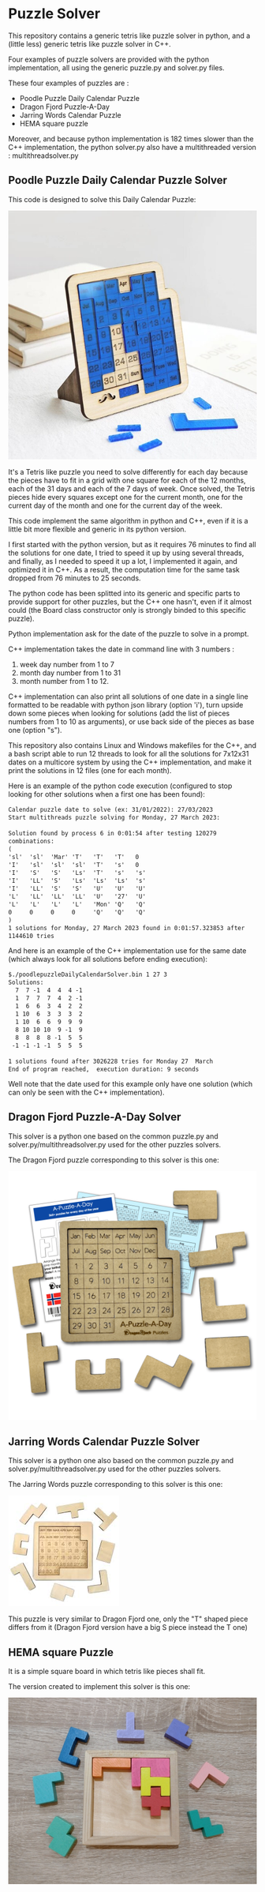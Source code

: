 # Puzzle Solver

This repository contains a generic tetris like puzzle solver in python, and a (little less) generic tetris like puzzle solver in C++.

Four examples of puzzle solvers are provided with the python implementation, all using the generic puzzle.py and solver.py files.

These four examples of puzzles are :
- Poodle Puzzle Daily Calendar Puzzle
- Dragon Fjord Puzzle-A-Day
- Jarring Words Calendar Puzzle
- HEMA square puzzle

Moreover, and because python implementation is 182 times slower than the C++ implementation, the python solver.py also have a multithreaded version : multithreadsolver.py

## Poodle Puzzle Daily Calendar Puzzle Solver

This code is designed to solve this Daily Calendar Puzzle:

![Daily Calendar Puzzle](img/poodlepuzzleDailyCalendarPuzzle.jpeg)

It's a Tetris like puzzle you need to solve differently for each day because the pieces have to fit in a grid with one square for each of the 12 months, each of the 31 days and each of the 7 days of week. Once solved, the Tetris pieces hide every squares except one for the current month, one for the current day of the month and one for the current day of the week.

This code implement the same algorithm in python and C++, even if it is a little bit more flexible and generic in its python version.

I first started with the python version, but as it requires 76 minutes to find all the solutions for one date, I tried to speed it up by using several threads, and finally, as I needed to speed it up a lot, I implemented it again, and optimized it in C++. As a result, the computation time for the same task dropped from 76 minutes to 25 seconds.

The python code has been splitted into its generic and specific parts to provide support for other puzzles, but the C++ one hasn't, even if it almost could (the Board class constructor only is strongly binded to this specific puzzle).

Python implementation ask for the date of the puzzle to solve in a prompt.

C++ implementation takes the date in command line with 3 numbers : 

 1. week day number from 1 to 7
 2. month day number from 1 to 31 
 3. month number from 1 to 12.

C++ implementation can also print all solutions of one date in a single line formatted to be readable with python json library (option 'i'), turn upside down some pieces when looking for solutions (add the list of pieces numbers from 1 to 10 as arguments), or use back side of the pieces as base one (option "s").

This repository also contains Linux and Windows makefiles for the C++, and a bash script able to run 12 threads to look for all the solutions for 7x12x31 dates on a multicore system by using the C++ implementation, and make it print the solutions in 12 files (one for each month).

Here is an example of the python code execution (configured to stop looking for other solutions when a first one has been found):

    Calendar puzzle date to solve (ex: 31/01/2022): 27/03/2023
    Start multithreads puzzle solving for Monday, 27 March 2023:
    
    Solution found by process 6 in 0:01:54 after testing 120279 combinations:
    (
    'sl'  'sl'  'Mar' 'T'   'T'   'T'   0
    'I'   'sl'  'sl'  'sl'  'T'   's'   0
    'I'   'S'   'S'   'Ls'  'T'   's'   's'
    'I'   'LL'  'S'   'Ls'  'Ls'  'Ls'  's'
    'I'   'LL'  'S'   'S'   'U'   'U'   'U'
    'L'   'LL'  'LL'  'LL'  'U'   '27'  'U'
    'L'   'L'   'L'   'L'   'Mon' 'Q'   'Q'
    0     0     0     0     'Q'   'Q'   'Q'
    )
    1 solutions for Monday, 27 March 2023 found in 0:01:57.323853 after 1144610 tries

And here is an example of the C++ implementation use for the same date (which always look for all solutions before ending execution):

    $./poodlepuzzleDailyCalendarSolver.bin 1 27 3
    Solutions:
      7  7 -1  4  4  4 -1
      1  7  7  7  4  2 -1
      1  6  6  3  4  2  2
      1 10  6  3  3  3  2
      1 10  6  6  9  9  9
      8 10 10 10  9 -1  9
      8  8  8  8 -1  5  5
     -1 -1 -1 -1  5  5  5
    
    1 solutions found after 3026228 tries for Monday 27  March
    End of program reached,  execution duration: 9 seconds

Well note that the date used for this example only have one solution (which can only be seen with the C++ implementation).

## Dragon Fjord Puzzle-A-Day Solver

This solver is a python one based on the common puzzle.py and solver.py/multithreadsolver.py used for the other puzzles solvers.

The Dragon Fjord puzzle corresponding to this solver is this one:

![Puzzle-A-Day](img/dragonFjordCalendarPuzzle.png)

## Jarring Words Calendar Puzzle Solver

This solver is a python one also based on the common puzzle.py and solver.py/multithreadsolver.py used for the other puzzles solvers.

The Jarring Words puzzle corresponding to this solver is this one:

![Jarring Words Calendar Puzzle](img/jarringWordsCalendarPuzzle.jpeg)

This puzzle is very similar to Dragon Fjord one, only the "T" shaped piece differs from it (Dragon Fjord version have a big S piece instead the T one)

## HEMA square Puzzle

It is a simple square board in which tetris like pieces shall fit.

The version created to implement this solver is this one:

![HEMA puzzle](img/hemapuzzle.jpeg)
